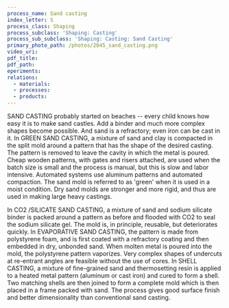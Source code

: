 ```yaml
---
process_name: Sand casting
index_letter: S
process_class: Shaping
process_subclass: 'Shaping: Casting'
process_sub_subclass: 'Shaping: Casting: Sand Casting'
primary_photo_path: /photos/2045_sand_casting.png
video_uri:
pdf_title:
pdf_path:
eperiments:
relations:
  - materials:
  - processes:
  - products:
---
```



SAND CASTING probably started on beaches -- every child knows how easy it is to make sand castles. Add a binder and much more complex shapes become possible. And sand is a refractory; even iron can be cast in it. In GREEN SAND CASTING, a mixture of sand and clay is compacted in the split mold around a pattern that has the shape of the desired casting. The pattern is removed to leave the cavity in which the metal is poured. Cheap wooden patterns, with gates and risers attached, are used when the batch size is small and the process is manual, but this is slow and labor intensive. Automated systems use aluminum patterns and automated compaction. The sand mold is referred to as 'green' when it is used in a moist condition. Dry sand molds are stronger and more rigid, and thus are used in making large heavy castings.

In CO2 /SILICATE SAND CASTING, a mixture of sand and sodium silicate binder is packed around a pattern as before and flooded with CO2 to seal the sodium silicate gel. The mold is, in principle, reusable, but deteriorates quickly. In EVAPORATIVE SAND CASTING, the pattern is made from polystyrene foam, and is first coated with a refractory coating and then embedded in dry, unbonded sand. When molten metal is poured into the mold, the polystyrene pattern vaporizes. Very complex shapes of undercuts at re-entrant angles are feasible without the use of cores. In SHELL CASTING, a mixture of fine-grained sand and thermosetting resin is applied to a heated metal pattern (aluminum or cast iron) and cured to form a shell. Two matching shells are then joined to form a complete mold which is then placed in a frame packed with sand. The process gives good surface finish and better dimensionality than conventional sand casting.
